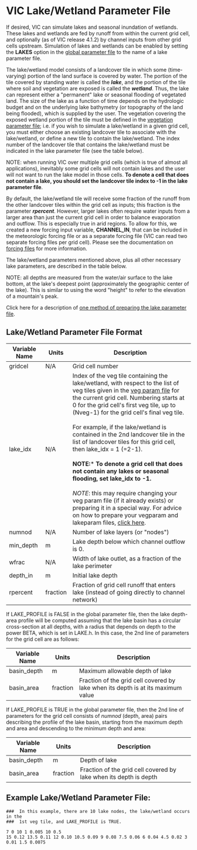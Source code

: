 # VIC Lake/Wetland Parameter File

If desired, VIC can simulate lakes and seasonal inundation of wetlands. These lakes and wetlands are fed by runoff from within the current grid cell, and optionally (as of VIC release 4.1.2) by channel inputs from other grid cells upstream. Simulation of lakes and wetlands can be enabled by setting the **LAKES** option in the [global parameter file](GlobalParam.md) to the name of a lake parameter file.

The lake/wetland model consists of a landcover tile in which some (time-varying) portion of the land surface is covered by water. The portion of the tile covered by standing water is called the _**lake**_, and the portion of the tile where soil and vegetation are exposed is called the _**wetland**_. Thus, the lake can represent either a "permanent" lake or seasonal flooding of vegetated land. The size of the lake as a function of time depends on the hydrologic budget and on the underlying lake bathymetry (or topography of the land being flooded), which is supplied by the user. The vegetation covering the exposed wetland portion of the tile must be defined in the [vegetation parameter file](VegParam.md); i.e. if you wish to simulate a lake/wetland in a given grid cell, you must either choose an existing landcover tile to associate with the lake/wetland, or define a new tile to contain the lake/wetland. The index number of the landcover tile that contains the lake/wetland must be indicated in the lake parameter file (see the table below).

NOTE: when running VIC over multiple grid cells (which is true of almost all applications), inevitably some grid cells will not contain lakes and the user will not want to run the lake model in those cells. **To denote a cell that does not contain a lake, you should set the landcover tile index to -1 in the lake parameter file**.

By default, the lake/wetland tile will receive some fraction of the runoff from the other landcover tiles within the grid cell as inputs; this fraction is the parameter _**rpercent**_. However, larger lakes often require water inputs from a larger area than just the current grid cell in order to balance evaporation and outflow. This is especially true in arid regions. To allow for this, we created a new forcing input variable, **CHANNEL_IN**, that can be included in the meteorologic forcing file or as a separate forcing file (VIC can read two separate forcing files per grid cell). Please see the documentation on [forcing files](ForcingData.md) for more information.

The lake/wetland parameters mentioned above, plus all other necessary lake parameters, are described in the table below.

NOTE: all depths are measured from the water/air surface to the lake bottom, at the lake's deepest point (approximately the geographic center of the lake). This is similar to using the word "height" to refer to the elevation of a mountain's peak.

Click here for a description of [one method of preparing the lake parameter file](PrepLake.md).

## Lake/Wetland Parameter File Format

| Variable Name     | Units     | Description                                                                                                                                                                                                                                                   |
|---------------    |---------- |-------------------------------------------------------------------------------------------------------------------------------------------------------------------------------------------------------------------------------------------------------------- |
| gridcel           | N/A       | Grid cell number                                                                                                                                                                                                                                              |
| lake_idx          | N/A       | Index of the veg tile containing the lake/wetland, with respect to the list of veg tiles given in the [veg param file](VegParam.md) for the current grid cell. Numbering starts at 0 for the grid cell's first veg tile, up to (Nveg-1) for the grid cell's final veg tile. <br><br>For example, if the lake/wetland is contained in the 2nd landcover tile in the list of landcover tiles for this grid cell, then lake_idx = 1 (=2-1). <br><br>**NOTE:*** **To denote a grid cell that does not contain any lakes or seasonal flooding, set lake_idx to -1.** <br><br>*NOTE*: this may require changing your veg param file (if it already exists) or preparing it in a special way. For advice on how to prepare your vegparam and lakeparam files, [click here](PrepLakeVeg.md). |
| numnod            | N/A       | Number of lake layers (or "nodes")                                                                                                                                                                                                                            |
| min_depth         | m         | Lake depth below which channel outflow is 0.                                                                                                                                                                                                                  |
| wfrac             | N/A       | Width of lake outlet, as a fraction of the lake perimeter                                                                                                                                                                                                     |
| depth_in          | m         | Initial lake depth                                                                                                                                                                                                                                            |
| rpercent          | fraction  | Fraction of grid cell runoff that enters lake (instead of going directly to channel network)                                                                                                                                                                  |

If LAKE_PROFILE is FALSE in the global parameter file, then the lake depth-area profile will be computed assuming that the lake basin has a circular cross-section at all depths, with a radius that depends on depth to the power BETA, which is set in LAKE.h. In this case, the 2nd line of parameters for the grid cell are as follows:

| Variable Name  | Units     | Description                                                                      |
|-------------- |---------- |---------------------------------------------------------------------------------- |
| basin_depth   | m         | Maximum allowable depth of lake                                                   |
| basin_area    | fraction  | Fraction of the grid cell covered by lake when its depth is at its maximum value  |

If LAKE_PROFILE is TRUE in the global parameter file, then the 2nd line of parameters for the grid cell consists of _numnod_ (depth, area) pairs describing the profile of the lake basin, starting from the maximum depth and area and descending to the minimum depth and area:

| Variable Name     | Units     | Description                                                           |
|---------------    |---------- |-------------------------------------------------------------------    |
| basin_depth       | m         | Depth of lake                                                         |
| basin_area        | fraction  | Fraction of the grid cell covered by lake when its depth is depth     |

## Example Lake/Wetland Parameter File:

    ###  In this example, there are 10 lake nodes, the lake/wetland occurs in the
    ###  1st veg tile, and LAKE_PROFILE is TRUE.

    7 0 10 1 0.005 10 0.5
    15 0.12 13.5 0.11 12 0.10 10.5 0.09 9 0.08 7.5 0.06 6 0.04 4.5 0.02 3 0.01 1.5 0.0075
